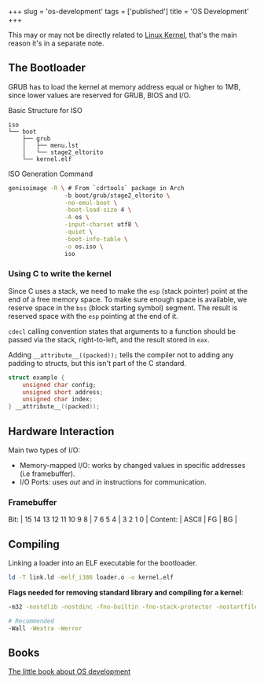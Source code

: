 +++
slug = 'os-development'
tags = ['published']
title = 'OS Development'
+++

This may or may not be directly related to [Linux Kernel](./Linux%20Kernel.md), that's the main reason it's in a separate note.

## The Bootloader

GRUB has to load the kernel at memory address equal or higher to 1MB, since lower values are reserved for GRUB, BIOS and I/O.

Basic Structure for ISO

````
iso
└── boot
    ├── grub
    │   ├── menu.lst
    │   └── stage2_eltorito
    └── kernel.elf
````

ISO Generation Command

````bash
genisoimage -R \ # From `cdrtools` package in Arch
                -b boot/grub/stage2_eltorito \
                -no-emul-boot \
                -boot-load-size 4 \
                -A os \
                -input-charset utf8 \
                -quiet \
                -boot-info-table \
                -o os.iso \
                iso
````

### Using C to write the kernel

Since C uses a stack, we need to make the `esp` (stack pointer) point at the end of a free memory space. To make sure enough space is available, we reserve space in the `bss` (block starting symbol) segment. The result is reserved space with the `esp` pointing at the end of it.

`cdecl` calling convention states that arguments to a function should be passed via the stack, right-to-left, and the result stored in `eax`.

Adding `__attribute__((packed));` tells the compiler not to adding any padding to structs, but this isn't part of the C standard.

````c
struct example {
    unsigned char config;
    unsigned short address;
    unsigned char index;
} __attribute__((packed));
````

## Hardware Interaction

Main two types of I/O:

* Memory-mapped I/O: works by changed values in specific addresses (i.e framebuffer).
* I/O Ports: uses *out* and *in* instructions for communication.

### Framebuffer

Bit:     | 15 14 13 12 11 10 9 8 | 7 6 5 4 | 3 2 1 0 |
Content: | ASCII                 | FG      | BG      |

## Compiling

Linking a loader into an ELF executable for the bootloader.

````bash
ld -T link.ld -melf_i386 loader.o -o kernel.elf
````

**Flags needed for removing standard library and compiling for a kernel**:

````bash
-m32 -nostdlib -nostdinc -fno-builtin -fno-stack-protector -nostartfiles -nodefaultlibs

# Recommended
-Wall -Wextra -Werror
````

## Books

[The little book about OS development](https://littleosbook.github.io/)
